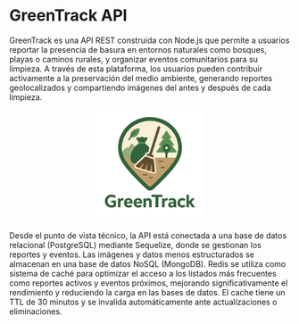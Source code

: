 # GreenTrack API

GreenTrack es una API REST construida con Node.js que permite a usuarios reportar la presencia de basura en entornos naturales como bosques, playas o caminos rurales, y organizar eventos comunitarios para su limpieza. A través de esta plataforma, los usuarios pueden contribuir activamente a la preservación del medio ambiente, generando reportes geolocalizados y compartiendo imágenes del antes y después de cada limpieza.

<p align="center">
  <img src="./assets/logo.png" width="200" alt="Emotion API Logo" />
</p>

Desde el punto de vista técnico, la API está conectada a una base de datos relacional (PostgreSQL) mediante Sequelize, donde se gestionan los reportes y eventos. Las imágenes y datos menos estructurados se almacenan en una base de datos NoSQL (MongoDB). Redis se utiliza como sistema de caché para optimizar el acceso a los listados más frecuentes como reportes activos y eventos próximos, mejorando significativamente el rendimiento y reduciendo la carga en las bases de datos. El cache tiene un TTL de 30 minutos y se invalida automáticamente ante actualizaciones o eliminaciones.
